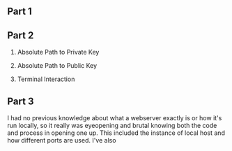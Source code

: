 ## Part 1

## Part 2
1. Absolute Path to Private Key

2. Absolute Path to Public Key

3. Terminal Interaction

## Part 3

I had no previous knowledge about what a webserver exactly is or how it's run locally, so it really was eyeopening and brutal knowing both the code and process in opening one up.
This included the instance of local host and how different ports are used. I've also 
